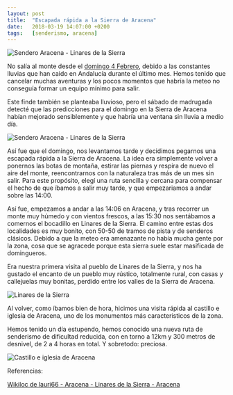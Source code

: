 ```yaml
---
layout: post
title:  "Escapada rápida a la Sierra de Aracena"
date:   2018-03-19 14:07:00 +0200
tags:	[senderismo, aracena]
---
```


![Sendero Aracena - Linares de la Sierra][arturo]

No salía al monte desde el [domingo 4 Febrero][ultima], debido a las constantes
lluvias que han caido en Andalucía durante el último mes. Hemos tenido que
cancelar muchas aventuras y los pocos momentos que habría la meteo no conseguía
formar un equipo mínimo para salir.

Este finde también se planteaba lluvioso, pero el sábado de madrugada detecté
que las predicciones para el domingo en la Sierra de Aracena habían mejorado
sensiblemente y que habría una ventana sin lluvia a medio día.

<!--more-->

![Sendero Aracena - Linares de la Sierra][arantxa]

Así fue que el domingo, nos levantamos tarde y decidimos pegarnos una escapada
rápida a la Sierra de Aracena. La idea era simplemente volver a ponernos las
botas de montaña, estirar las piernas y respira de nuevo el aire del monte,
reencontrarnos con la naturaleza tras más de un mes sin salir.
Para este propósito, elegí una ruta sencilla y cercana para compensar el hecho
de que íbamos a salir muy tarde, y que empezariamos a andar sobre las 14:00.

Así fue, empezamos a andar a las 14:06 en Aracena, y tras recorrer un monte
muy húmedo y con vientos frescos, a las 15:30 nos sentábamos a comernos el
bocadillo en Linares de la Sierra.
El camino entre estas dos localidades es muy bonito, con 50-50 de tramos
de pista y de senderos clásicos.
Debido a que la meteo era amenazante no había mucha gente por la zona, cosa
que se agracede porque esta sierra suele estar masificada de domingueros.

Era nuestra primera visita al pueblo de Linares de la Sierra, y nos ha
gustado el encanto de un pueblo muy rústico, totalmente rural, con casas y
callejuelas muy bonitas, perdido entre los valles de la Sierra de Aracena.

![Linares de la Sierra][linares]

Al volver, como íbamos bien de hora, hicimos una visita rápida al castillo
e iglesia de Aracena, uno de los monumentos más caracteristicos de la zona.

Hemos tenido un día estupendo, hemos conocido una nueva ruta de senderismo
de dificultad reducida, con en torno a 12km y 300 metros de desnivel, de 2 a 4
horas en total. Y sobretodo: preciosa.

![Castillo e iglesia de Aracena][castillo]

Referencias:

[Wikiloc de lauri66 - Aracena - Linares de la Sierra - Aracena][wikiloc]
 
[ultima]:		{{site.url}}/2018/02/05/enamorados-nevada.html
[wikiloc]:		https://es.wikiloc.com/wikiloc/rutas-senderismo/aracena-linares-de-la-sierra-aracena-5659937
[arturo]:		{{site.url}}/assets/20180319-01-aracena-arturo.png
[arantxa]:		{{site.url}}/assets/20180319-02-aracena-arantxa.png
[castillo]:		{{site.url}}/assets/20180319-03-aracena-castillo.png
[linares]:		{{site.url}}/assets/20180319-04-aracena-linares.png


